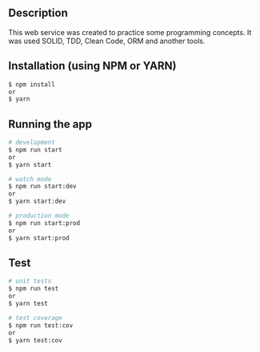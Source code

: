 ## Description

This web service was created to practice some programming concepts. It was used SOLID, TDD, Clean Code, ORM and another tools.

## Installation (using NPM or YARN)

```bash
$ npm install
or
$ yarn
```

## Running the app

```bash
# development
$ npm run start
or
$ yarn start

# watch mode
$ npm run start:dev
or
$ yarn start:dev

# production mode
$ npm run start:prod
or
$ yarn start:prod
```

## Test

```bash
# unit tests
$ npm run test
or
$ yarn test

# test coverage
$ npm run test:cov
or
$ yarn test:cov
```
